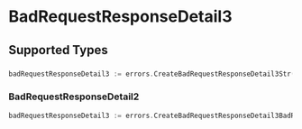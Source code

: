 # BadRequestResponseDetail3


## Supported Types

### 

```go
badRequestResponseDetail3 := errors.CreateBadRequestResponseDetail3Str(string{/* values here */})
```

### BadRequestResponseDetail2

```go
badRequestResponseDetail3 := errors.CreateBadRequestResponseDetail3BadRequestResponseDetail2(sdkerrors.BadRequestResponseDetail2{/* values here */})
```

